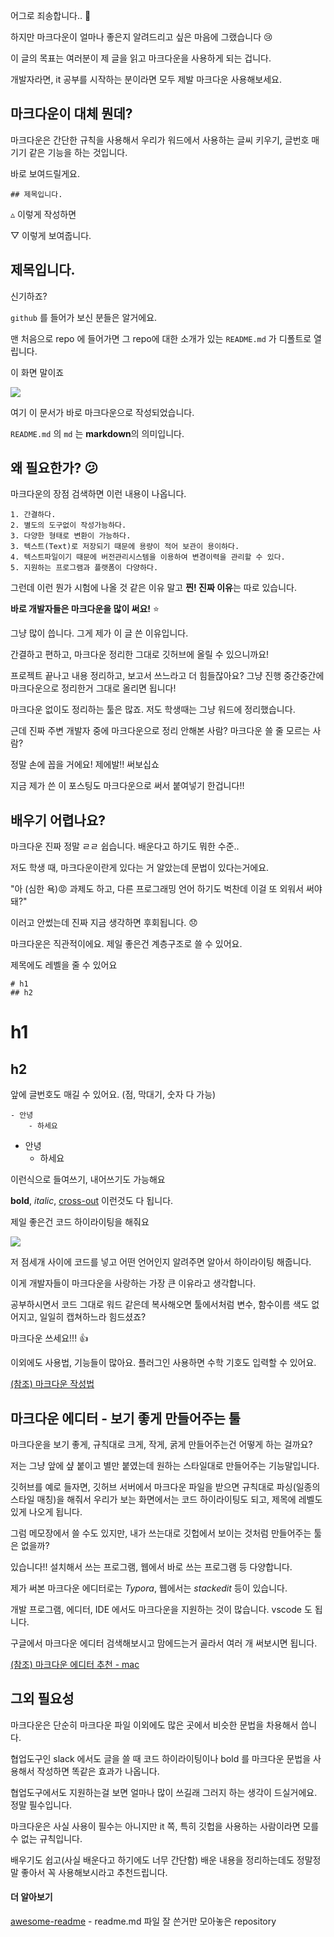 어그로 죄송합니다.. :pray:

하지만 마크다운이 얼마나 좋은지 알려드리고 싶은 마음에 그랬습니다 :cry:

이 글의 목표는 여러분이 제 글을 읽고 마크다운을 사용하게 되는 겁니다.

개발자라면, it 공부를 시작하는 분이라면 모두 제발 마크다운 사용해보세요.



## 마크다운이 대체 뭔데?

마크다운은 간단한 규칙을 사용해서 우리가 워드에서 사용하는 글씨 키우기, 글번호 매기기 같은 기능을 하는 것입니다.



바로 보여드릴게요.

```
## 제목입니다.
```

▵ 이렇게 작성하면

▽ 이렇게 보여줍니다.

## 제목입니다.

신기하죠?



`github` 를 들어가 보신 분들은 알거에요. 

맨 처음으로 repo 에 들어가면 그 repo에 대한 소개가 있는 `README.md` 가 디폴트로 열립니다.

이 화면 말이죠

![](https://cdn.bulldogjob.com/system/photos/files/000/003/440/original/readme.png)

여기 이 문서가 바로 마크다운으로 작성되었습니다. 

`README.md` 의 `md` 는 **markdown**의 의미입니다.



## 왜 필요한가? :confused:

마크다운의 장점 검색하면 이런 내용이 나옵니다.

```
1. 간결하다.
2. 별도의 도구없이 작성가능하다.
3. 다양한 형태로 변환이 가능하다.
3. 텍스트(Text)로 저장되기 때문에 용량이 적어 보관이 용이하다.
4. 텍스트파일이기 때문에 버전관리시스템을 이용하여 변경이력을 관리할 수 있다.
5. 지원하는 프로그램과 플랫폼이 다양하다.
```



그런데 이런 뭔가 시험에 나올 것 같은 이유 말고 **찐! 진짜 이유**는 따로 있습니다.

**바로 개발자들은 마크다운을 많이 써요!** :star:

그냥 많이 씁니다. 그게 제가 이 글 쓴 이유입니다.

간결하고 편하고, 마크다운 정리한 그대로 깃허브에 올릴 수 있으니까요! 

프로젝트 끝나고 내용 정리하고, 보고서 쓰느라고 더 힘들잖아요? 그냥 진행 중간중간에 마크다운으로 정리한거 그대로 올리면 됩니다!



마크다운 없이도 정리하는 툴은 많죠. 저도 학생때는 그냥 워드에 정리했습니다.

근데 진짜 주변 개발자 중에 마크다운으로 정리 안해본 사람? 마크다운 쓸 줄 모르는 사람? 

정말 손에 꼽을 거에요! 제에발!! 써보십쇼

지금 제가 쓴 이 포스팅도 마크다운으로 써서 붙여넣기 한겁니다!!



## 배우기 어렵나요?

마크다운 진짜 정말 ㄹㄹ 쉽습니다. 배운다고 하기도 뭐한 수준..

저도 학생 때, 마크다운이란게 있다는 거 알았는데 문법이 있다는거에요.

"아 (심한 욕):rage: 과제도 하고, 다른 프로그래밍 언어 하기도 벅찬데 이걸 또 외워서 써야돼?"

이러고 안썼는데 진짜 지금 생각하면 후회됩니다. :disappointed:



마크다운은 직관적이에요. 제일 좋은건 계층구조로 쓸 수 있어요.

제목에도 레벨을 줄 수 있어요 

```
# h1
## h2
```

# h1

## h2

 

앞에 글번호도 매길 수 있어요. (점, 막대기, 숫자 다 가능)

```
- 안녕
	- 하세요
```

- 안녕
  - 하세요

이런식으로 들여쓰기, 내어쓰기도 가능해요



**bold**, *italic*, <u>cross-out</u> 이런것도 다 됩니다.



제일 좋은건 코드 하이라이팅을 해줘요

![](http://i.stack.imgur.com/UXnjf.png)

저 점세개 사이에 코드를 넣고 어떤 언어인지 알려주면 알아서 하이라이팅 해줍니다. 

이게 개발자들이 마크다운을 사랑하는 가장 큰 이유라고 생각합니다.

공부하시면서 코드 그대로 워드 같은데 복사해오면 툴에서처럼 변수, 함수이름 색도 없어지고, 일일히 캡쳐하느라 힘드셨죠?

마크다운 쓰세요!!! :+1:



이외에도 사용법, 기능들이 많아요. 플러그인 사용하면 수학 기호도 입력할 수 있어요.

[(참조) 마크다운 작성법](https://gist.github.com/ihoneymon/652be052a0727ad59601)



## 마크다운 에디터 - 보기 좋게 만들어주는 툴

마크다운을 보기 좋게, 규칙대로 크게, 작게, 굵게 만들어주는건 어떻게 하는 걸까요?

저는 그냥 앞에 샾 붙이고 별만 붙였는데 원하는 스타일대로 만들어주는 기능말입니다.



깃허브를 예로 들자면, 깃허브 서버에서 마크다운 파일을 받으면 규칙대로 파싱(일종의 스타일 매칭)을 해줘서 우리가 보는 화면에서는 코드 하이라이팅도 되고, 제목에 레벨도 있게 나오게 됩니다.



그럼 메모장에서 쓸 수도 있지만, 내가 쓰는대로 깃헙에서 보이는 것처럼 만들어주는 툴은 없을까?

있습니다!! 설치해서 쓰는 프로그램, 웹에서 바로 쓰는 프로그램 등 다양합니다.



제가 써본 마크다운 에디터로는 *Typora*, 웹에서는 *stackedit* 등이 있습니다.

개발 프로그램, 에디터, IDE 에서도 마크다운을 지원하는 것이 많습니다. vscode 도 됩니다.

구글에서 마크다운 에디터 검색해보시고 맘에드는거 골라서 여러 개 써보시면 됩니다.



[(참조) 마크다운 에디터 추천 - mac](https://futurecreator.github.io/2018/07/20/what-are-the-best-markdown-editor/)



## 그외 필요성

마크다운은 단순히 마크다운 파일 이외에도 많은 곳에서 비슷한 문법을 차용해서 씁니다.

협업도구인 slack 에서도 글을 쓸 때 코드 하이라이팅이나 bold 를 마크다운 문법을 사용해서 작성하면 똑같은 효과가 나옵니다.

협업도구에서도 지원하는걸 보면 얼마나 많이 쓰길래 그러지 하는 생각이 드실거에요. 정말 필수입니다.



마크다운은 사실 사용이 필수는 아니지만 it 쪽, 특히 깃헙을 사용하는 사람이라면 모를 수 없는 규칙입니다.

배우기도 쉽고(사실 배운다고 하기에도 너무 간단함) 배운 내용을 정리하는데도 정말정말 좋아서 꼭 사용해보시라고 추천드립니다.



#### 더 알아보기

[awesome-readme](https://github.com/matiassingers/awesome-readme) - readme.md 파일 잘 쓴거만 모아놓은 repository



